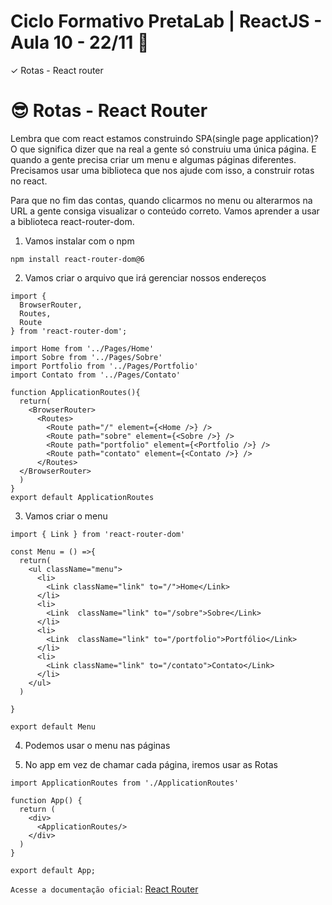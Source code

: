 # Ciclo Formativo PretaLab | ReactJS  - Aula 10 - 22/11 🚀 

✓  Rotas - React router

# 😎 Rotas - React Router

Lembra que com react estamos construindo SPA(single page application)? O que significa dizer que na real a gente só construiu uma única página. E quando a gente precisa criar um menu e algumas páginas diferentes. Precisamos usar uma biblioteca que nos ajude com isso, a construir rotas no react.

Para que no fim das contas, quando clicarmos no menu ou alterarmos na URL a gente consiga visualizar o conteúdo correto. Vamos aprender a usar a biblioteca react-router-dom.

1) Vamos instalar com o npm 

```
npm install react-router-dom@6
```

2) Vamos criar o arquivo que irá gerenciar nossos endereços

```
import {  
  BrowserRouter,
  Routes,
  Route
} from 'react-router-dom';

import Home from '../Pages/Home'
import Sobre from '../Pages/Sobre'
import Portfolio from '../Pages/Portfolio'
import Contato from '../Pages/Contato'

function ApplicationRoutes(){
  return(
    <BrowserRouter>
      <Routes>
        <Route path="/" element={<Home />} />
        <Route path="sobre" element={<Sobre />} />
        <Route path="portfolio" element={<Portfolio />} />
        <Route path="contato" element={<Contato />} />
      </Routes>
  </BrowserRouter>
  )
}
export default ApplicationRoutes
```

3) Vamos criar o menu

```
import { Link } from 'react-router-dom'

const Menu = () =>{
  return(
    <ul className="menu">
      <li>
        <Link className="link" to="/">Home</Link>
      </li>
      <li>
        <Link  className="link" to="/sobre">Sobre</Link>
      </li>
      <li>
        <Link  className="link" to="/portfolio">Portfólio</Link>
      </li>
      <li>
        <Link className="link" to="/contato">Contato</Link>
      </li>
    </ul>
  )

}

export default Menu
```

4) Podemos usar o menu nas páginas

5) No app em vez de chamar cada página, iremos usar as Rotas

```
import ApplicationRoutes from './ApplicationRoutes'

function App() {
  return (
    <div>      
      <ApplicationRoutes/>    
    </div>   
  )
}

export default App;
```


`Acesse a documentação oficial`: [React Router](https://reactrouter.com/docs/en/v6)  

